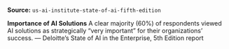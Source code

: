 **Source:** `us-ai-institute-state-of-ai-fifth-edition`

**Importance of AI Solutions**
A clear majority (60%) of respondents viewed AI solutions as strategically “very important” for their organizations’ success.
— Deloitte’s State of AI in the Enterprise, 5th Edition report
